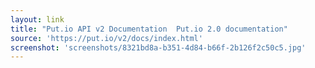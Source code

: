 ```yaml
---
layout: link
title: "Put.io API v2 Documentation  Put.io 2.0 documentation"
source: 'https://put.io/v2/docs/index.html'
screenshot: 'screenshots/8321bd8a-b351-4d84-b66f-2b126f2c50c5.jpg'
---
```


